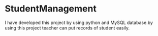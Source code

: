 # StudentManagement
I have developed this project by using python and MySQL database.by using this project teacher can put records of student easily.
